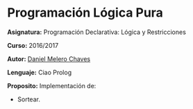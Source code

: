 # Programación Lógica Pura

**Asignatura:** Programación Declarativa: Lógica y Restricciones

**Curso:** 2016/2017

**Autor:** [Daniel Melero Chaves](https://github.com/DanielMChaves)

**Lenguaje:** Ciao Prolog

**Proposito:** Implementación de:
- Sortear.
